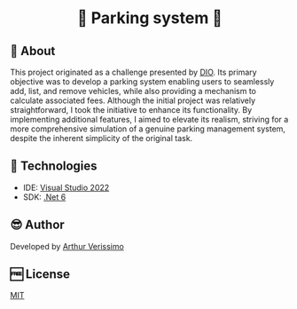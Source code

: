 <h1 align="center"> 🚗 Parking system 🚗</h1>

<h2 id=objective>📜 About</h2>  
This project originated as a challenge presented by <a href="https://github.com/digitalinnovationone/trilha-net-fundamentos-desafio" target="_blank">DIO</a>. Its primary objective was to develop a parking system enabling users to seamlessly add, list, and remove vehicles, while also providing a mechanism to calculate associated fees. Although the initial project was relatively straightforward, I took the initiative to enhance its functionality. By implementing additional features, I aimed to elevate its realism, striving for a more comprehensive simulation of a genuine parking management system, despite the inherent simplicity of the original task.

<h2 id=technology>🧰 Technologies</h2>

- IDE: <a href="https://visualstudio.microsoft.com/pt-br/vs/">Visual Studio 2022</a>
- SDK: <a href="https://dotnet.microsoft.com/pt-br/download/dotnet/6.0">.Net 6</a>
  
<h2 id=author>😎 Author</h2>

Developed by <a href="https://www.linkedin.com/in/arthurvga/" target="_blank">Arthur Verissimo</a>

<h2 id=licence>🆓 License</h2>

<a href="https://github.com/danhpaiva/buscador-porcentagem-nota-una/blob/main/LICENSE" target="_blank">MIT</a>
